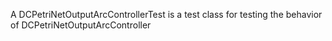 A DCPetriNetOutputArcControllerTest is a test class for testing the behavior of DCPetriNetOutputArcController